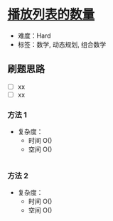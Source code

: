 # [播放列表的数量](https://leetcode-cn.com/problems/number-of-music-playlists/)

- 难度：Hard
- 标签：数学, 动态规划, 组合数学

## 刷题思路

- [ ] xx
- [ ] xx

### 方法 1

- 复杂度：
    - 时间 O()
    - 空间 O()

``` js

```

### 方法 2

- 复杂度：
    - 时间 O()
    - 空间 O()

``` js

```

